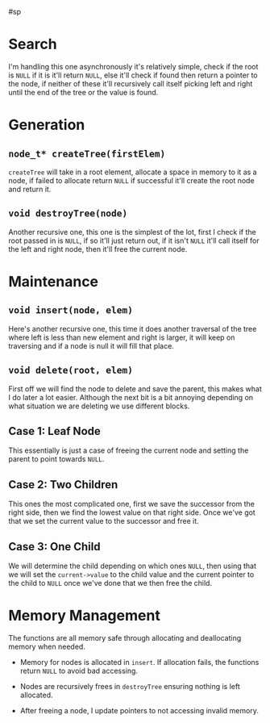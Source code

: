 #sp
# Search
I'm handling this one asynchronously it's relatively simple, check if the root is `NULL` if it is it'll return `NULL`, else it'll check if found then return a pointer to the node, if neither of these it'll recursively call itself picking left and right until the end of the tree or the value is found.

# Generation

## `node_t* createTree(firstElem)`
`createTree` will take in a root element, allocate a space in memory to it as a node, if failed to allocate return `NULL` if successful it'll create the root node and return it.

## `void destroyTree(node)`
Another recursive one, this one is the simplest of the lot, first I check if the root passed in is `NULL`, if so it'll just return out, if it isn't `NULL` it'll call itself for the left and right node, then it'll free the current node.

# Maintenance
## `void insert(node, elem)`
Here's another recursive one, this time it does another traversal of the tree where left is less than new element and right is larger, it will keep on traversing and if a node is null it will fill that place.

## `void delete(root, elem)`
First off we will find the node to delete and save the parent, this makes what I do later a lot easier. Although the next bit is a bit annoying depending on what situation we are deleting we use different blocks.
## Case 1: Leaf Node
This essentially is just a case of freeing the current node and setting the parent to point towards `NULL`.
## Case 2: Two Children
This ones the most complicated one, first we save the successor from the right side, then we find the lowest value on that right side. Once we've got that we set the current value to the successor and free it.
## Case 3: One Child
We will determine the child depending on which ones `NULL`,  then using that we will set the `current->value` to the child value and the current pointer to the child to `NULL` once we've done that we then free the child.

# Memory Management

The functions are all memory safe through allocating and deallocating memory when needed. 

- Memory for nodes is allocated in `insert`. If allocation fails, the functions return `NULL` to avoid bad accessing.

- Nodes are recursively frees in `destroyTree` ensuring nothing is left allocated.

- After freeing a node, I update pointers to not accessing invalid memory.